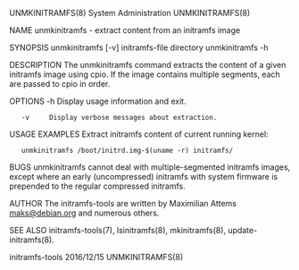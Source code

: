 UNMKINITRAMFS(8)                                                                            System Administration                                                                            UNMKINITRAMFS(8)

NAME
       unmkinitramfs - extract content from an initramfs image

SYNOPSIS
       unmkinitramfs [-v] initramfs-file directory
       unmkinitramfs -h

DESCRIPTION
       The unmkinitramfs command extracts the content of a given initramfs image using cpio.  If the image contains multiple segments, each are passed to cpio in order.

OPTIONS
       -h     Display usage information and exit.

       -v     Display verbose messages about extraction.

USAGE EXAMPLES
       Extract initramfs content of current running kernel:

       unmkinitramfs /boot/initrd.img-$(uname -r) initramfs/

BUGS
       unmkinitramfs cannot deal with multiple-segmented initramfs images, except where an early (uncompressed) initramfs with system firmware is prepended to the regular compressed initramfs.

AUTHOR
       The initramfs-tools are written by Maximilian Attems <maks@debian.org> and numerous others.

SEE ALSO
        initramfs-tools(7), lsinitramfs(8), mkinitramfs(8), update-initramfs(8).

initramfs-tools                                                                                   2016/12/15                                                                                 UNMKINITRAMFS(8)
